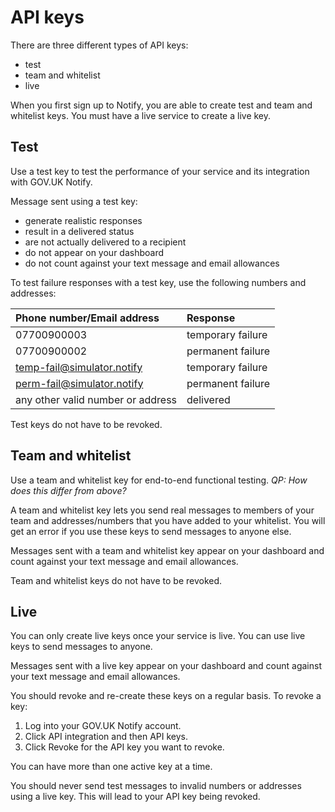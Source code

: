 # API keys

There are three different types of API keys:

- test
- team and whitelist
- live

When you first sign up to Notify, you are able to create test and team and whitelist keys. You must have a live service to create a live key.

## Test

Use a test key to test the performance of your service and its integration with GOV.UK Notify.

Message sent using a test key:

- generate realistic responses
- result in a delivered status
- are not actually delivered to a recipient
- do not appear on your dashboard
- do not count against your text message and email allowances

To test failure responses with a test key, use the following numbers and addresses:

|Phone number/Email address|Response|
|:---|:---|
|07700900003|temporary failure|
|07700900002|permanent failure|
|temp-fail@simulator.notify|temporary failure|
|perm-fail@simulator.notify|permanent failure|
|any other valid number or address|delivered|

Test keys do not have to be revoked.

## Team and whitelist

Use a team and whitelist key for end-to-end functional testing. _QP: How does this differ from above?_

A team and whitelist key lets you send real messages to members of your team and addresses/numbers that you have added to your whitelist. You will get an error if you use these keys to send messages to anyone else.

Messages sent with a team and whitelist key appear on your dashboard and count against your text message and email allowances.

Team and whitelist keys do not have to be revoked.

## Live

You can only create live keys once your service is live. You can use live keys to send messages to anyone.

Messages sent with a live key appear on your dashboard and count against your text message and email allowances.

You should revoke and re-create these keys on a regular basis. To revoke a key:

1. Log into your GOV.UK Notify account.
1. Click API integration and then API keys.
1. Click Revoke for the API key you want to revoke.

You can have more than one active key at a time.

You should never send test messages to invalid numbers or addresses using a live key. This will lead to your API key being revoked.
